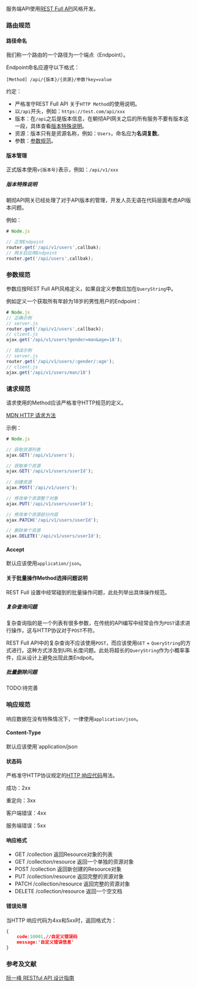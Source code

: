 服务端API使用[REST Full API](http://www.ruanyifeng.com/blog/2014/05/restful_api.html)风格开发。

### 路由规范

#### 路径命名

我们称一个路由的一个路径为一个端点（Endpoint）。

Endpoint命名应遵守以下格式：

```
[Method] /api/{版本}/{资源}/参数?key=value
```

约定：

+ 严格准守REST Full API 关于`HTTP Method`的使用说明。
+ 以`/api`开头，例如：`https://test.com/api/xxx`
+ 版本：在`/api`之后是版本信息，在朝彻API网关之后的所有服务不要有版本这一段，具体查看[版本特殊说明](#/版本特殊说明)。
+ 资源：版本只有是资源名称，例如：`Users`，命名应为**名词复数**。
+ 参数：[参数规范](#/参数规范)。

#### 版本管理

正式版本使用`v{版本号}`表示，例如：`/api/v1/xxx`

##### 版本特殊说明

朝彻API网关已经处理了对于API版本的管理，开发人员无语在代码层面考虑API版本问题。

例如：

```javascript
# Node.js

// 正常Endpoint
router.get('/api/v1/users',callbak);
// 网关后应用Endpoint
router.get('/api/users',callbak);

```



### 参数规范

参数应按REST Full API风格定义，如果自定义参数应加在`QueryString`中。

例如定义一个获取所有年龄为18岁的男性用户的Endpoint：

```javascript
# Node.js
// 正确示例
// server.js
router.get('/api/v1/users',callback);
// client.js
ajax.get('/api/v1/users?gender=man&age=18');

// 错误示例
// server.js
router.get('/api/v1/users/:gender/:age');
// client.js
ajax.get('/api/v1/users/man/18')
```



### 请求规范

请求使用的Method应该严格准守HTTP规范的定义。

[MDN HTTP 请求方法](https://developer.mozilla.org/zh-CN/docs/Web/HTTP/Methods)

示例：

```javascript
# Node.js

// 获取资源列表
ajax.GET('/api/v1/users');

// 获取单个资源
ajax.GET('/api/v1/users/userId');
         
// 创建资源
ajax.POST('/api/v1/users');

// 修改单个资源整个对象
ajax.PUT('/api/v1/users/userId');

// 修改单个资源部分内容
ajax.PATCH('/api/v1/users/userId');

// 删除单个资源
ajax.DELETE('/api/v1/users/userId');
```

#### Accept

默认应该使用`application/json`。

#### 关于批量操作Method选择问题说明

REST Full 设置中经常碰到的批量操作问题，此处列举出具体操作规范。

##### 复杂查询问题

复杂查询指的是一个列表有很多参数，在传统的API编写中经常会作为`POST`请求进行操作，这与HTTP协议对于`POST`不符。

REST Full  API中的复杂查询不应该使用`POST`，而应该使用`GET` + `QueryString`的方式进行。这种方式涉及到URL长度问题。此处将超长的`QueryString`作为小概率事件，应从设计上避免出现此类Endpoit。

##### 批量删除问题

TODO:待完善

### 响应规范 

响应数据在没有特殊情况下，一律使用`application/json`。

#### Content-Type

默认应该使用`application/json

#### 状态码

严格准守HTTP协议规定的[HTTP 响应代码](https://developer.mozilla.org/zh-CN/docs/Web/HTTP/Status)用法。

成功：2xx

重定向：3xx

客户端错误：4xx

服务端错误：5xx

#### 响应格式

- GET /collection 返回Resource对象的列表
- GET /collection/resource 返回一个单独的资源对象
- POST /collection 返回新创建的Resource对象
- PUT /collection/resource 返回完整的资源对象
- PATCH /collection/resource 返回完整的资源对象
- DELETE /collection/resource 返回一个空文档

#### 错误处理

当HTTP 响应代码为4xx和5xx时，返回格式为：

```json
{
    code:10001,//自定义错误码
    message:'自定义错误信息'
}
```



### 参考及文献

[阮一峰 RESTful API 设计指南](http://www.ruanyifeng.com/blog/2014/05/restful_api.html)

### 